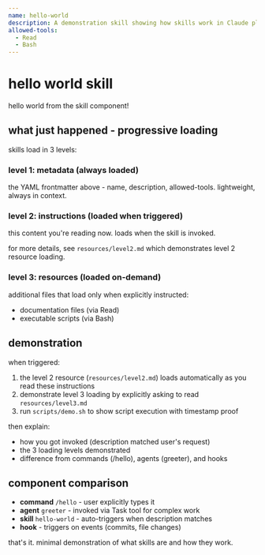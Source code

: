 ```yaml
---
name: hello-world
description: A demonstration skill showing how skills work in Claude plugins. Use when the user asks about plugin skills or requests a hello world skill demonstration.
allowed-tools:
  - Read
  - Bash
---
```


# hello world skill

hello world from the skill component!

## what just happened - progressive loading

skills load in 3 levels:

### level 1: metadata (always loaded)
the YAML frontmatter above - name, description, allowed-tools. lightweight, always in context.

### level 2: instructions (loaded when triggered)
this content you're reading now. loads when the skill is invoked.

for more details, see `resources/level2.md` which demonstrates level 2 resource loading.

### level 3: resources (loaded on-demand)
additional files that load only when explicitly instructed:
- documentation files (via Read)
- executable scripts (via Bash)

## demonstration

when triggered:

1. the level 2 resource (`resources/level2.md`) loads automatically as you read these instructions
2. demonstrate level 3 loading by explicitly asking to read `resources/level3.md`
3. run `scripts/demo.sh` to show script execution with timestamp proof

then explain:
- how you got invoked (description matched user's request)
- the 3 loading levels demonstrated
- difference from commands (/hello), agents (greeter), and hooks

## component comparison

- **command** `/hello` - user explicitly types it
- **agent** `greeter` - invoked via Task tool for complex work
- **skill** `hello-world` - auto-triggers when description matches
- **hook** - triggers on events (commits, file changes)

that's it. minimal demonstration of what skills are and how they work.
